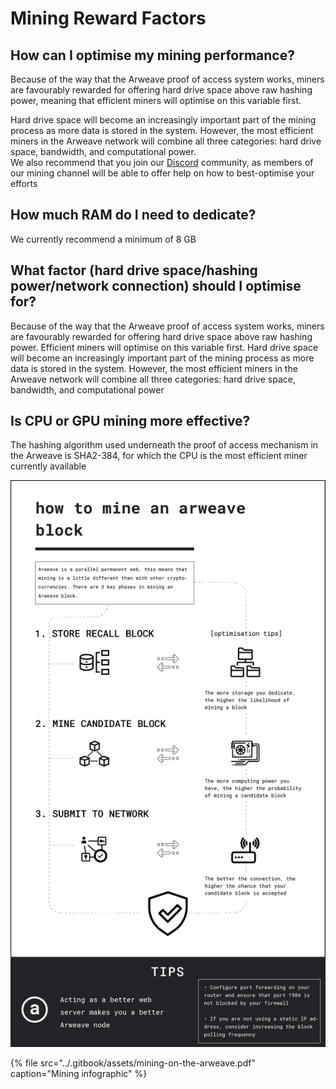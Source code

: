 # Mining Reward Factors

## **How can I optimise my mining performance?**

Because of the way that the Arweave proof of access system works, miners are favourably rewarded for offering hard drive space above raw hashing power, meaning that efficient miners will optimise on this variable first.  


Hard drive space will become an increasingly important part of the mining process as more data is stored in the system. However, the most efficient miners in the Arweave network will combine all three categories: hard drive space, bandwidth, and computational power.  
We also recommend that you join our [Discord](https://discord.gg/DzNZPaZ) community, as members of our mining channel will be able to offer help on how to best-optimise your efforts

## **How much RAM do I need to dedicate?**

We currently recommend a minimum of 8 GB

## **What factor \(hard drive space/hashing power/network connection\) should I optimise for?**

Because of the way that the Arweave proof of access system works, miners are favourably rewarded for offering hard drive space above raw hashing power. Efficient miners will optimise on this variable first. Hard drive space will become an increasingly important part of the mining process as more data is stored in the system. However, the most efficient miners in the Arweave network will combine all three categories: hard drive space, bandwidth, and computational power

## **Is CPU or GPU mining more effective?**

The hashing algorithm used underneath the proof of access mechanism in the Arweave is SHA2-384, for which the CPU is the most efficient miner currently available

![](../.gitbook/assets/mining-infographic-01%20%281%29.png)

{% file src="../.gitbook/assets/mining-on-the-arweave.pdf" caption="Mining infographic" %}

